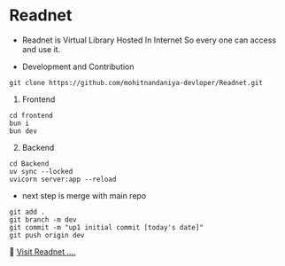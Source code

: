 # Readnet

- Readnet is Virtual Library Hosted In Internet So every one can access and use it.

- Development and Contribution

```
git clone https://github.com/mohitnandaniya-devloper/Readnet.git
```
1. Frontend 
```
cd frontend
bun i
bun dev
```

2. Backend
```
cd Backend
uv sync --locked
uvicorn server:app --reload
```

- next step is merge with main repo
```
git add .
git branch -m dev
git commit -m "up1 initial commit [today's date]"
git push origin dev
```

🔗 [Visit Readnet ....](readnet-library.vercel.app)